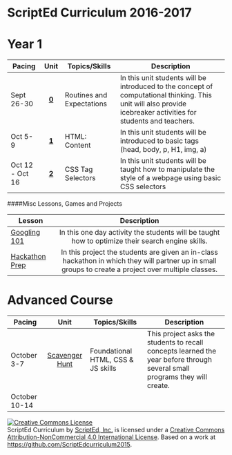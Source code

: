 # ScriptEd Curriculum 2016-2017

Year 1
===================
| Pacing  | Unit | Topics/Skills | Description |
|-------|:-------:|------|--------------|
| Sept 26-30 | [**0**](unitsYear1/unit0) | Routines and Expectations | In this unit students will be introduced to the concept of computational thinking. This unit will also provide icebreaker activities for students and teachers.|
| Oct 5-9 | [**1**](unitsYear1/) | HTML: Content | In this unit students will be introduced to basic tags (head, body, p, H1, img, a)|
| Oct 12 - Oct 16 | [**2**](unitsYear1/) | CSS Tag Selectors | In this unit students will be taught how to manipulate the style of a webpage using basic CSS selectors|



####Misc Lessons, Games and Projects

| Lesson | Description |
|-------|:-------:|
| [Googling 101]() | In this one day activity the students will be taught how to optimize their search engine skills.|
|  [Hackathon Prep]()  | In this project the students are given an in-class hackathon in which they will partner up in small groups to create a project over multiple classes.| 


Advanced Course
===================


| Pacing  | Unit | Topics/Skills | Description |
|-------|:-------:|------|--------------|
| October 3-7 | [Scavenger Hunt](unitsYear2/) | Foundational HTML, CSS & JS skills| This project asks the students to recall concepts learned the year before through several small programs they will create. |
| October 10-14 | [](unitsYear2/) | | |

<a rel="license" href="http://creativecommons.org/licenses/by-nc/4.0/"><img alt="Creative Commons License" style="border-width:0" src="https://i.creativecommons.org/l/by-nc/4.0/88x31.png" /></a><br /><span xmlns:dct="http://purl.org/dc/terms/" property="dct:title">ScriptEd Curriculum</span> by <a xmlns:cc="http://creativecommons.org/ns#" href="https://github.com/ScriptEdcurriculum/curriculum" property="cc:attributionName" rel="cc:attributionURL">ScriptEd, Inc.</a> is licensed under a <a rel="license" href="http://creativecommons.org/licenses/by-nc/4.0/">Creative Commons Attribution-NonCommercial 4.0 International License</a>.  Based on a work at <a xmlns:dct="http://purl.org/dc/terms/" href="https://github.com/ScriptEdcurriculum/curriculum2015" rel="dct:source">https://github.com/ScriptEdcurriculum2015</a>.

